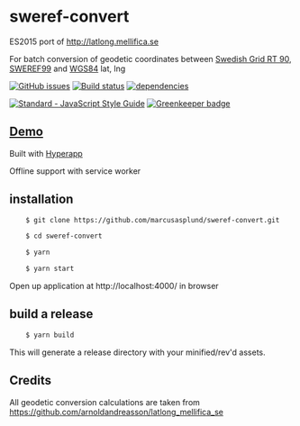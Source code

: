 # sweref-convert

ES2015 port of http://latlong.mellifica.se

For batch conversion of geodetic coordinates between [Swedish Grid RT 90](https://en.wikipedia.org/wiki/Swedish_grid), [SWEREF99](https://sv.wikipedia.org/wiki/SWEREF_99) and [WGS84](https://en.wikipedia.org/wiki/World_Geodetic_System) lat, lng

[![GitHub issues](https://img.shields.io/github/issues/marcusasplund/sweref-convert.svg)](https://github.com/marcusasplund/sweref-convert/issues)
[![Build status](https://travis-ci.org/marcusasplund/sweref-convert.svg?branch=master)](https://travis-ci.org/marcusasplund/sweref-convert)
[![dependencies](https://david-dm.org/marcusasplund/sweref-convert.svg)](https://david-dm.org/marcusasplund/sweref-convert)

[![Standard - JavaScript Style Guide](https://cdn.rawgit.com/feross/standard/master/badge.svg)](https://github.com/feross/standard) [![Greenkeeper badge](https://badges.greenkeeper.io/marcusasplund/sweref-convert.svg)](https://greenkeeper.io/)


## [Demo](https://pap.as/sweref/)
Built with [Hyperapp](https://github.com/hyperapp/hyperapp)

Offline support with service worker


## installation

````bash
    $ git clone https://github.com/marcusasplund/sweref-convert.git

    $ cd sweref-convert

    $ yarn

    $ yarn start
````

Open up application at http://localhost:4000/ in browser

## build a release

````bash
    $ yarn build

````
This will generate a release directory with your minified/rev'd assets.

## Credits

All geodetic conversion calculations are taken from https://github.com/arnoldandreasson/latlong_mellifica_se

